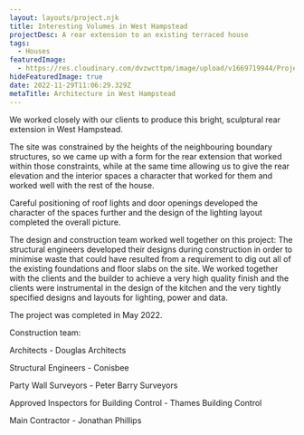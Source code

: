 ```yaml
---
layout: layouts/project.njk
title: Interesting Volumes in West Hampstead
projectDesc: A rear extension to an existing terraced house
tags:
  - Houses
featuredImage:
  - https://res.cloudinary.com/dvzwcttpm/image/upload/v1669719944/Projects/Agamemnon%20Road/West_Hampstead_Architecture_Douglas_Architects_01_wejiuj.jpg
hideFeaturedImage: true
date: 2022-11-29T11:06:29.329Z
metaTitle: Architecture in West Hampstead
---
```

We worked closely with our clients to produce this bright, sculptural rear extension in West Hampstead.

The site was constrained by the heights of the neighbouring boundary structures, so we came up with a form for the rear extension that worked within those constraints, while at the same time allowing us to give the rear elevation and the interior spaces a character that worked for them and worked well with the rest of the house.

Careful positioning of roof lights and door openings developed the character of the spaces further and the design of the lighting layout completed the overall picture.

The design and construction team worked well together on this project: The structural engineers developed their designs during construction in order to minimise waste that could have resulted from a requirement to dig out all of the existing foundations and floor slabs on the site. We worked together with the clients and the builder to achieve a very high quality finish and the clients were instrumental in the design of the kitchen and the very tightly specified designs and layouts for lighting, power and data.

The project was completed in May 2022.

Construction team:

Architects - Douglas Architects

Structural Engineers - Conisbee

Party Wall Surveyors - Peter Barry Surveyors

Approved Inspectors for Building Control - Thames Building Control

Main Contractor - Jonathan Phillips